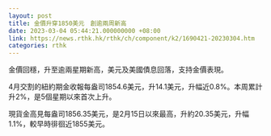 ```yaml
---
layout: post
title: 金價升穿1850美元　創逾兩周新高
date: 2023-03-04 05:44:21.000000000 +08:00
link: https://news.rthk.hk/rthk/ch/component/k2/1690421-20230304.htm
categories: rthk
---
```


金價回穩，升至逾兩星期新高，美元及美國債息回落，支持金價表現。

4月交割的紐約期金收報每盎司1854.6美元，升14.1美元，升幅近0.8%。本周累計升2%，是5個星期以來首次上升。

現貨金高見每盎司1856.35美元，是2月15日以來最高，升約20.35美元，升幅1.1%，較早時徘徊近1855美元。
